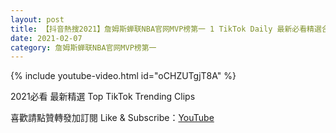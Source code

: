 ```yaml
---
layout: post
title: 【抖音熱搜2021】詹姆斯蝉联NBA官网MVP榜第一 1 TikTok Daily 最新必看精選合集2021 02 07
date: 2021-02-07
category: 詹姆斯蝉联NBA官网MVP榜第一
---
```


{% include youtube-video.html id="oCHZUTgjT8A" %}

2021必看 最新精選 Top TikTok Trending Clips

喜歡請點贊轉發加訂閱 Like & Subscribe：[YouTube](https://www.youtube.com/channel/UCAoR7VcanIPd04uEq_GIylA/videos)

